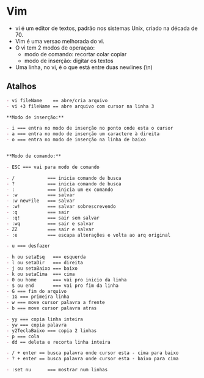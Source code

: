 # Vim

- vi é um editor de textos, padrão nos sistemas Unix, criado na década de 70.
- Vim é uma versao melhorada do vi.
- O vi tem 2 modos de operaçao: 
  - modo de comando: recortar colar copiar
  - modo de inserção: digitar os textos
- Uma linha, no vi, é o que está entre duas newlines (\n)

## Atalhos

~~~markdown
- vi fileName    == abre/cria arquivo
- vi +3 fileName == abre arquivo com cursor na linha 3

**Modo de inserção:**

- i === entra no modo de inserção no ponto onde esta o cursor
- a === entra no modo de inserção um caractere à direita
- o === entra no modo de inserção na linha de baixo


**Modo de comando:**

- ESC === vai para modo de comando

- /            === inicia comando de busca   
- ?            === inicia comando de busca
- :            === inicia um ex comando
- :w           === salvar
- :w newFile   === salvar
- :w!          === salvar sobrescrevendo
- :q           === sair
- :q!          === sair sem salvar 
- :wq          === sair e salvar
- ZZ           === sair e salvar
- :e           === escapa alterações e volta ao arq original

- u === desfazer

- h ou setaEsq   === esquerda 
- l ou setaDir   === direita
- j ou setaBaixo === baixo
- k ou setaCima  === cima
- 0 ou home      === vai pro inicio da linha
- $ ou end       === vai pro fim da linha
- G === fim do arquivo
- 1G === primeira linha
- w === move cursor palavra a frente
- b === move cursor palavra atras

- yy === copia linha inteira
- yw === copia palavra
- y2TeclaBaixo === copia 2 linhas
- p === cola
- dd == deleta e recorta linha inteira

- / + enter == busca palavra onde cursor esta - cima para baixo
- ? + enter == busca palavra onde cursor esta - baixo para cima

- :set nu      === mostrar num linhas
~~~

